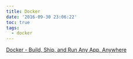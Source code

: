 ```yaml
---
title: Docker
date: '2016-09-30 23:06:22'
toc: true
tags:
  - docker
---
```


[Docker - Build, Ship, and Run Any App, Anywhere][@1]

<!-- reference links -->

[@1]: https://www.docker.com/
